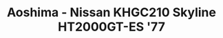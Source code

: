 ---
layout: product
title: "Aoshima - Nissan KHGC210 Skyline HT2000GT-ES '77"
price: "TBA" 
desc: "N/A"
img_path: "/assets/img/AO53522.webp"
brand: "N/A"
available: false
special_offer: false
new: false
soon: false
cat: "010000"
subcat: "013700"
subsubcat: "0N/A"
sifra: "AO53522"
popular: false
spec: false
---